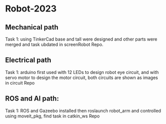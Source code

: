 # Robot-2023

## Mechanical path

Task 1: using TinkerCad base and tall were designed and other parts were merged and task ubdated in screenRobot Repo.

## Electrical path

Task 1: arduino first used with 12 LEDs to design robot eye circuit, and with servo motor to design the motor circuit, both circuits are shown as images in circuit Repo 

## ROS and AI path:

Task 1: ROS and Gazeebo installed then roslaunch robot_arm and controlled using moveit_pkg, find task in catkin_ws Repo


